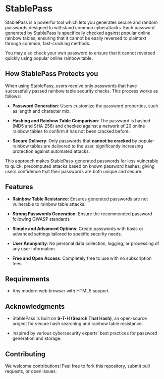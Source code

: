 # StablePass
StablePass is a powerful tool which lets you generates secure and random passwords designed to withstand common cyberattacks. Each password generated by StablePass is specifically checked against popular online rainbow tables, ensuring that it cannot be easily reversed to plaintext through common, fast-cracking methods. 

You may also check your own password to ensure that it cannot reversed quickly using popular online rainbow table.

## How StablePass Protects you

When using StablePass, users receive only passwords that have successfully passed rainbow table security checks. This process works as follows:

- **Password Generation**: Users customize the password properties, such as length and character mix.

- **Hashing and Rainbow Table Comparison**: The password is hashed (MD5 and SHA-256) and checked against a network of 20 online rainbow tables to confirm it has not been cracked before.

- **Secure Delivery**: Only passwords that **cannot be cracked** by popular rainbow tables are delivered to the user, significantly increasing protection against automated attacks.

This approach makes StablePass-generated passwords far less vulnerable to quick, precomputed attacks based on known password hashes, giving users confidence that their passwords are both unique and secure.

## Features

- **Rainbow Table Resistance**: Ensures generated passwords are not vulnerable to rainbow table attacks.

- **Strong Passwords Generation**: Ensure the recommended password following OWASP standards 

- **Simple and Advanced Options**: Create passwords with basic or advanced settings tailored to specific security needs.

- **User Anonymity**: No personal data collection, logging, or processing of any user information.

- **Free and Open Access**: Completely free to use with no subscription fees.

## Requirements
- Any modern web browser with HTML5 support.

## Acknowledgments
- StablePass is built on **S-T-H (Search That Hash)**, an open-source project for secure hash searching and rainbow table resistance.

- Inspired by various cybersecurity experts’ best practices for password generation and storage.

## Contributing
We welcome contributions! Feel free to fork this repository, submit pull requests, or open issues.

